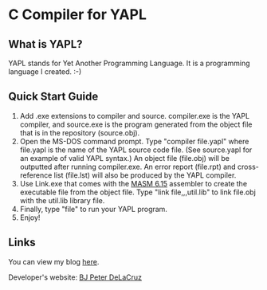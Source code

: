 # C Compiler for YAPL

## What is YAPL?
YAPL stands for Yet Another Programming Language. It is a programming language I created. :-)

## Quick Start Guide
1. Add .exe extensions to compiler and source. compiler.exe is the YAPL compiler, and source.exe is the program generated from the object file that is in the repository (source.obj).
2. Open the MS-DOS command prompt. Type "compiler file.yapl" where file.yapl is the name of the YAPL source code file. (See source.yapl for an example of valid YAPL syntax.) An object file (file.obj) will be outputted after running compiler.exe. An error report (file.rpt) and cross-reference list (file.lst) will also be produced by the YAPL compiler.
3. Use Link.exe that comes with the [MASM 6.15](http://www2.hawaii.edu/~pager/312/masm%20615.ZIP) assembler to create the executable file from the object file. Type "link file,,,util.lib" to link file.obj with the util.lib library file.
4. Finally, type "file" to run your YAPL program.
5. Enjoy!

## Links
You can view my blog [here](http://thetravelingcs.blogspot.com).

Developer's website: [BJ Peter DeLaCruz](http://www2.hawaii.edu/~bjpeter)
